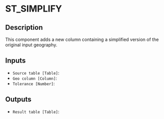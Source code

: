 
# ST_SIMPLIFY
## Description

 This component adds a new column containing a simplified version of the original input geography.
 
## Inputs
* `Source table [Table]`: 
* `Geo column [Column]`: 
* `Tolerance [Number]`: 

## Outputs
* `Result table [Table]`: 
